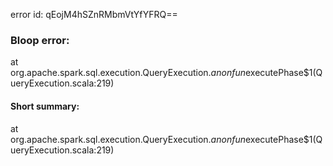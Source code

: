 error id: qEojM4hSZnRMbmVtYfYFRQ==
### Bloop error:

at org.apache.spark.sql.execution.QueryExecution.$anonfun$executePhase$1(QueryExecution.scala:219)
#### Short summary: 

at org.apache.spark.sql.execution.QueryExecution.$anonfun$executePhase$1(QueryExecution.scala:219)